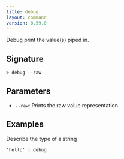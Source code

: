 ```yaml
---
title: debug
layout: command
version: 0.59.0
---
```


Debug print the value(s) piped in.

## Signature

```> debug --raw```

## Parameters

 -  `--raw`: Prints the raw value representation

## Examples

Describe the type of a string
```shell
'hello' | debug
```

